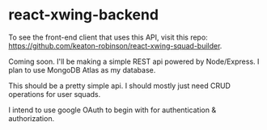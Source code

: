# react-xwing-backend

To see the front-end client that uses this API, visit this repo: https://github.com/keaton-robinson/react-xwing-squad-builder.

Coming soon.
I'll be making a simple REST api powered by Node/Express. I plan to use MongoDB Atlas as my database. 

This should be a pretty simple api. I should mostly just need CRUD operations for user squads.

I intend to use google OAuth to begin with for authentication & authorization. 
